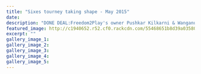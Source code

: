 ```yaml
---
title: "Sixes tourney taking shape - May 2015"
date: 
description: "DONE DEAL:Freedom2Play's owner Pushkar Kilkarni & Wanganui senior representative cricketer Ryan Slight(former WHS student) shake on the company securing naming rights for the NZ Club Champs Cricket 6s"
featured_image: http://c1940652.r52.cf0.rackcdn.com/55468651b8d39a0358000108/Ryan-Slight-fomer-student,criket-4.5.15.jpg
excerpt: ""
gallery_image_1: 
gallery_image_2: 
gallery_image_3: 
gallery_image_4: 
gallery_image_5: 
---
```

